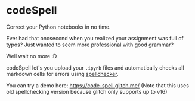 # codeSpell

Correct your Python notebooks in no time.

Ever had that onosecond when you realized your assignment was full of typos? Just wanted to seem more professional with good grammar?

Well wait no more :D


codeSpell let's you upload your `.ipynb` files and automatically checks all markdown cells for errors using [spellchecker](https://www.npmjs.com/package/spellchecker).


You can try a demo here: https://code-spell.glitch.me/ (Note that this uses old spellchecking version because glitch only supports up to v16)